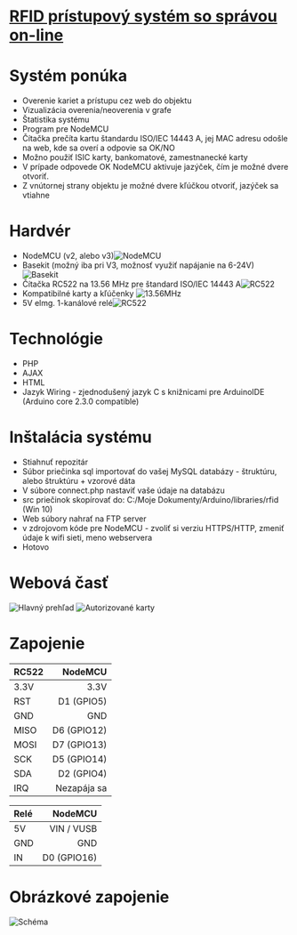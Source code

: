 # [RFID prístupový systém so správou on-line](https://arduino.php5.sk/rfid/)

# Systém ponúka
* Overenie kariet a prístupu cez web do objektu
* Vizualizácia overenia/neoverenia v grafe
* Štatistika systému
* Program pre NodeMCU
* Čítačka prečíta kartu štandardu ISO/IEC 14443 A, jej MAC adresu odošle na web, kde sa overí a odpovie sa OK/NO
* Možno použiť ISIC karty, bankomatové, zamestnanecké karty
* V prípade odpovede OK NodeMCU aktivuje jazýček, čím je možné dvere otvoriť. 
* Z vnútornej strany objektu je možné dvere kľúčkou otvoriť, jazýček sa vtiahne

# Hardvér
* NodeMCU (v2, alebo v3)![NodeMCU](https://arduino.php5.sk/images/nodemcuv3.jpg)
* Basekit (možný iba pri V3, možnosť využiť napájanie na 6-24V)![Basekit](https://arduino.php5.sk/images/basekit.jpg)
* Čítačka RC522 na 13.56 MHz pre štandard ISO/IEC 14443 A![RC522](https://rukminim1.flixcart.com/image/128/128/learning-toy/m/b/e/grab-em-rfid-rc522-spi-original-imaehszrwtx9gshm.jpeg?q=70)
* Kompatibilné karty a kľúčenky ![13.56MHz](https://leobot.net/productimages/534.jpg)
* 5V elmg. 1-kanálové relé![RC522](https://rukminim1.flixcart.com/image/128/128/jlfh6kw0/learning-toy/2/z/f/single-channel-5v-relay-module-sunrobotics-original-imaf8k84asferu9r.jpeg?q=70)

# Technológie
* PHP
* AJAX
* HTML
* Jazyk Wiring - zjednodušený jazyk C s knižnicami pre ArduinoIDE (Arduino core 2.3.0 compatible)

# Inštalácia systému
* Stiahnuť repozitár
* Súbor priečinka sql importovať do vašej MySQL databázy - štruktúru, alebo štruktúru + vzorové dáta
* V súbore connect.php nastaviť vaše údaje na databázu
* src priečinok skopírovať do: C:/Moje Dokumenty/Arduino/libraries/rfid (Win 10)
* Web súbory nahrať na FTP server
* v zdrojovom kóde pre NodeMCU - zvoliť si verziu HTTPS/HTTP, zmeniť údaje k wifi sieti, meno webservera
* Hotovo

# Webová časť
![Hlavný prehľad](https://i.nahraj.to/f/2afM.PNG)
![Autorizované karty](https://i.nahraj.to/f/2afL.PNG)

# Zapojenie
| RC522 | NodeMCU |
|:-----|--------:|
| 3.3V | 3.3V    |
| RST  | D1 (GPIO5) |
| GND  | GND |
| MISO | D6 (GPIO12) |
| MOSI | D7 (GPIO13) |
| SCK  | D5 (GPIO14) |
| SDA  | D2 (GPIO4) |
| IRQ  | Nezapája sa |

| Relé | NodeMCU |
|:-----|--------:|
| 5V | VIN / VUSB    |
| GND  | GND |
| IN  | D0 (GPIO16) |

# Obrázkové zapojenie
![Schéma](https://i.stack.imgur.com/e1ewN.png)
